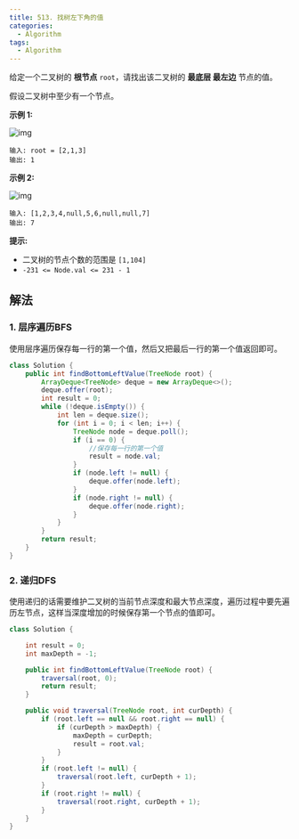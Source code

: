 ```yaml
---
title: 513. 找树左下角的值
categories:
  - Algorithm
tags:
  - Algorithm
---
```


给定一个二叉树的 **根节点** `root`，请找出该二叉树的 **最底层 最左边** 节点的值。

假设二叉树中至少有一个节点。

**示例 1:**

![img](https://raw.githubusercontent.com/Traserve/traserve.github.io/main/_posts/algorithm/images/513-1.jpg)

```
输入: root = [2,1,3]
输出: 1
```

**示例 2:**

![img](https://raw.githubusercontent.com/Traserve/traserve.github.io/main/_posts/algorithm/images/513-2.jpg)

```
输入: [1,2,3,4,null,5,6,null,null,7]
输出: 7
```

**提示:**

- 二叉树的节点个数的范围是 `[1,104]`
- `-231 <= Node.val <= 231 - 1` 

## 解法

### 1. 层序遍历BFS

使用层序遍历保存每一行的第一个值，然后又把最后一行的第一个值返回即可。

```java
class Solution {
    public int findBottomLeftValue(TreeNode root) {
        ArrayDeque<TreeNode> deque = new ArrayDeque<>();
        deque.offer(root);
        int result = 0;
        while (!deque.isEmpty()) {
            int len = deque.size();
            for (int i = 0; i < len; i++) {
                TreeNode node = deque.poll();
                if (i == 0) {
                    //保存每一行的第一个值
                    result = node.val;
                }
                if (node.left != null) {
                    deque.offer(node.left);
                }
                if (node.right != null) {
                    deque.offer(node.right);
                }
            }
        }
        return result;
    }
}
```

### 2. 递归DFS

使用递归的话需要维护二叉树的当前节点深度和最大节点深度，遍历过程中要先遍历左节点，这样当深度增加的时候保存第一个节点的值即可。

```java
class Solution {

    int result = 0;
    int maxDepth = -1;

    public int findBottomLeftValue(TreeNode root) {
        traversal(root, 0);
        return result;
    }

    public void traversal(TreeNode root, int curDepth) {
        if (root.left == null && root.right == null) {
            if (curDepth > maxDepth) {
                maxDepth = curDepth;
                result = root.val;
            }
        }
        if (root.left != null) {
            traversal(root.left, curDepth + 1);
        }
        if (root.right != null) {
            traversal(root.right, curDepth + 1);
        }
    }
}
```


